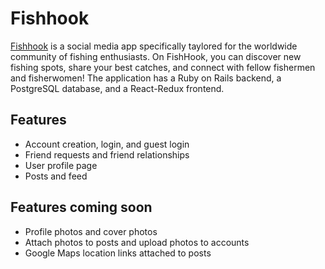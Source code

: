 # Fishhook

[Fishhook](https://fish-hook.herokuapp.com/#/) is a social media app specifically taylored for the worldwide community of fishing enthusiasts. On FishHook, you can discover new fishing spots, share your best catches, and connect with fellow fishermen and fisherwomen! The application has a Ruby on Rails backend, a PostgreSQL database, and a React-Redux frontend.

## Features
* Account creation, login, and guest login
* Friend requests and friend relationships
* User profile page
* Posts and feed

## Features coming soon
* Profile photos and cover photos
* Attach photos to posts and upload photos to accounts
* Google Maps location links attached to posts
